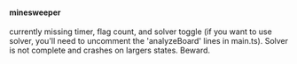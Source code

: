 #### minesweeper

currently missing timer, flag count, and solver toggle (if you want to use solver, you'll need to uncomment the 'analyzeBoard' lines in main.ts). Solver is not complete and crashes on largers states. Beward.
